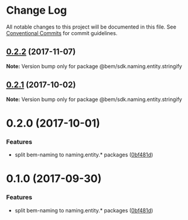 # Change Log

All notable changes to this project will be documented in this file.
See [Conventional Commits](https://conventionalcommits.org) for commit guidelines.

<a name="0.2.2"></a>
## [0.2.2](https://github.com/bem/bem-sdk/compare/@bem/sdk.naming.entity.stringify@0.2.0...@bem/sdk.naming.entity.stringify@0.2.2) (2017-11-07)




**Note:** Version bump only for package @bem/sdk.naming.entity.stringify

<a name="0.2.1"></a>
## [0.2.1](https://github.com/bem/bem-sdk/compare/@bem/sdk.naming.entity.stringify@0.2.0...@bem/sdk.naming.entity.stringify@0.2.1) (2017-10-02)




**Note:** Version bump only for package @bem/sdk.naming.entity.stringify

<a name="0.2.0"></a>
# 0.2.0 (2017-10-01)


### Features

* split bem-naming to naming.entity.* packages ([0bf481d](https://github.com/bem/bem-sdk/commit/0bf481d))




<a name="0.1.0"></a>
# 0.1.0 (2017-09-30)


### Features

* split bem-naming to naming.entity.* packages ([0bf481d](https://github.com/bem/bem-sdk/commit/0bf481d))
